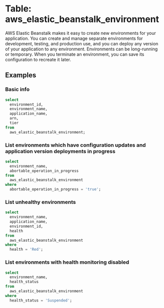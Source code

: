 # Table: aws_elastic_beanstalk_environment

AWS Elastic Beanstalk makes it easy to create new environments for your application. You can create and manage separate environments for development, testing, and production use, and you can deploy any version of your application to any environment. Environments can be long-running or temporary. When you terminate an environment, you can save its configuration to recreate it later.

## Examples

### Basic info

```sql
select
  environment_id,
  environment_name,
  application_name,
  arn,
  tier
from
  aws_elastic_beanstalk_environment;
```

### List environments which have configuration updates and application version deployments in progress

```sql
select
  environment_name,
  abortable_operation_in_progress
from
  aws_elastic_beanstalk_environment
where
  abortable_operation_in_progress = 'true';
```

### List unhealthy environments

```sql
select
  environment_name,
  application_name,
  environment_id,
  health
from
  aws_elastic_beanstalk_environment
where
  health = 'Red';
```

### List environments with health monitoring disabled

```sql
select
  environment_name,
  health_status
from
  aws_elastic_beanstalk_environment
where
  health_status = 'Suspended';
```